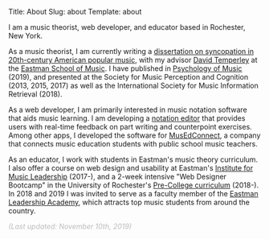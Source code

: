 Title: About
Slug: about
Template: about

I am a music theorist, web developer, and educator based in Rochester, New York.

As a music theorist, I am currently writing a [dissertation on syncopation in 20th-century American popular music](/projects/dissertation), with my advisor [David Temperley](http://davidtemperley.com/) at the [Eastman School of Music](https://www.esm.rochester.edu/). I have published in [Psychology of Music](http://bit.do/ap_music) (2019), and presented at the Society for Music Perception and Cognition (2013, 2015, 2017) as well as the International Society for Music Information Retrieval (2018).

As a web developer, I am primarily interested in music notation software that aids music learning. I am developing a [notation editor](/projects/euphony) that provides users with real-time feedback on part writing and counterpoint exercises. Among other apps, I developed the software for [MusEdConnect](https://www.musedconnect.com/), a company that connects music education students with public school music teachers.

As an educator, I work with students in Eastman's music theory curriculum. I also offer a course on web design and usability at Eastman's [Institute for Music Leadership](https://iml.esm.rochester.edu/) (2017-), and a 2-week intensive "Web Designer Bootcamp" in the University of Rochester's [Pre-College curriculum](https://enrollment.rochester.edu/precollege/non-credit-courses/) (2018-). In 2018 and 2019 I was invited to serve as a faculty member of the [Eastman Leadership Academy](https://iml.esm.rochester.edu/leadership-conference/academy/about-the-eastman-leadership-academy/), which attracts top music students from around the country.

<div class="text-right" style="color: #bbb;"><i>(Last updated: November 10th, 2019)</i></div>
